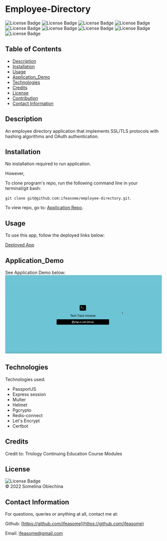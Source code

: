 # Employee-Directory
![License Badge](https://img.shields.io/badge/license-MIT-blue.svg) 
![License Badge](https://img.shields.io/badge/-Redis-connect-blueviolet)
![License Badge](https://img.shields.io/badge/-PassportJS-ff69b4)
![License Badge](https://img.shields.io/badge/-Express-session-yellowgreen)
![License Badge](https://img.shields.io/badge/-Multer-orange)
![License Badge](https://img.shields.io/badge/-Helmet-red)
![License Badge](https://img.shields.io/badge/-Pgcrypto-9cf)
![License Badge](https://img.shields.io/badge/-LetsEncrypt-green)
![License Badge](https://img.shields.io/badge/-Certbot-yellow)


## Table of Contents 
* [Description](#Descritpion)
* [Installation](#Installation)
* [Usage](#Usage)
* [Application_Demo](#Application_Demo)
* [Technologies](#Technologies)
* [Credits](#Credits)
* [License](#License)
* [Contribution](#Contribution)
* [Contact Information](#ContactInfo)

## Description
An employee directory application that implements SSL/TLS protocols with hashing algorithms and OAuth authentication. 


## Installation 
No installation required to run application. 

However, 

To clone program's repo, run the following command line in your terminal/git bash: 

`git clone git@github.com:ifeasome/employee-directory.git`. 

To view repo, go to: [Application Repo](https://github.com/ifeasome/employee-directory).

## Usage 
To use this app, follow the deployed links below:

[Deployed App](https://www.dev.tech-works.xyz/)

## Application_Demo 
See Application Demo below: </br>
![Demo Run](Public/Demo.gif)

## Technologies
Technologies used: 
* PassportJS 
* Express session
* Multer 
* Helmet 
* Pgcrypto 
* Redis-connect 
* Let's Encrypt 
* Certbot

## Credits 
Credit to: Triology Continuing Education Course Modules </br>


## License
![License Badge](https://img.shields.io/badge/license-MIT-blue.svg) 
</br>
© 2022 Somelina Obiechina

## Contact Information 
For questions, queries or anything at all, contact me at: 

Github: [https://github.com/ifeasome](https://github.com/ifeasome) 

Email: [ifeasome@gmail.com](ifeasome@gmail.com)

